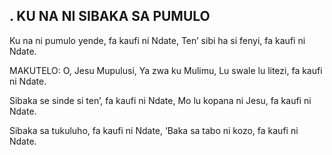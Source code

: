 ## . KU NA NI SIBAKA SA PUMULO

Ku na ni pumulo yende, fa kaufi ni Ndate,
Ten’ sibi ha si fenyi, fa kaufi ni Ndate.

MAKUTELO:
O, Jesu Mupulusi, Ya zwa ku Mulimu,
Lu swale lu litezi, fa kaufi ni Ndate.


Sibaka se sinde si ten’, fa kaufi ni Ndate,
Mo lu kopana ni Jesu, fa kaufi ni Ndate.


Sibaka sa tukuluho, fa kaufi ni Ndate,
‘Baka sa tabo ni kozo, fa kaufi ni Ndate.


